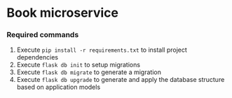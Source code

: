 # Book microservice

### Required commands

1. Execute `pip install -r requirements.txt` to install project dependencies
2. Execute `flask db init` to setup migrations
3. Execute `flask db migrate` to generate a migration
3. Execute `flask db upgrade` to generate and apply the database structure based on application models
